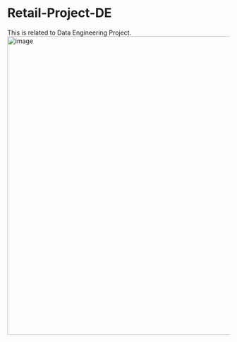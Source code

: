 # Retail-Project-DE
This is related to Data Engineering Project. 
<img width="1215" height="676" alt="image" src="https://github.com/user-attachments/assets/7202b166-d832-48c4-9380-6ff621a947ce" />
